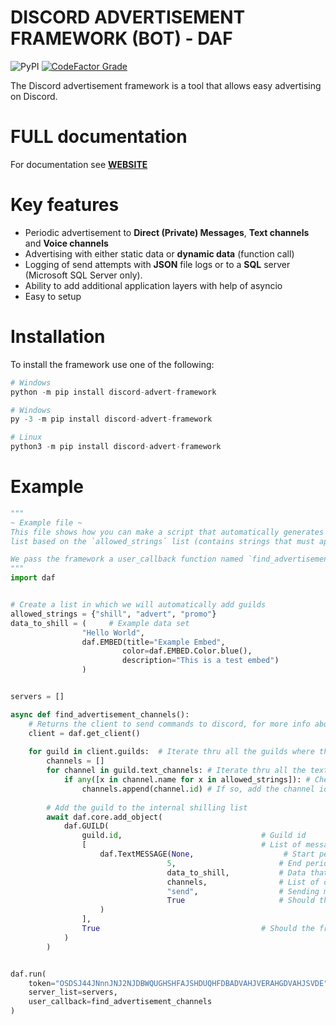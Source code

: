 #  **DISCORD ADVERTISEMENT FRAMEWORK (BOT) - DAF**
![PyPI](https://img.shields.io/pypi/v/discord-advert-framework?color=green&style=for-the-badge)
[![CodeFactor Grade](https://img.shields.io/codefactor/grade/github/davidhozic/discord-advertisement-framework?style=for-the-badge)](https://www.codefactor.io/repository/github/davidhozic/discord-advertisement-framework)

The Discord advertisement framework is a tool that allows easy advertising on Discord.

# **FULL documentation**
For documentation see [**WEBSITE**](https://daf.davidhozic.top)

# **Key features**
- Periodic advertisement to **Direct (Private) Messages**, **Text channels** and **Voice channels**
- Advertising with either static data or **dynamic data** (function call)
- Logging of send attempts with **JSON** file logs or to a **SQL** server (Microsoft SQL Server only).
- Ability to add additional application layers with help of asyncio
- Easy to setup


# **Installation**
To install the framework use one of the following:
```py
# Windows
python -m pip install discord-advert-framework
```
```py
# Windows
py -3 -m pip install discord-advert-framework
```
```py
# Linux
python3 -m pip install discord-advert-framework
```

# **Example**
```py
"""
~ Example file ~
This file shows how you can make a script that automatically generates the server
list based on the `allowed_strings` list (contains strings that must appear in the channel name we want to shill into).

We pass the framework a user_callback function named `find_advertisement_channels` which autofills the servers list with GUILD objects.
"""
import daf


# Create a list in which we will automatically add guilds
allowed_strings = {"shill", "advert", "promo"}
data_to_shill = (     # Example data set
                "Hello World", 
                daf.EMBED(title="Example Embed",
                         color=daf.EMBED.Color.blue(),
                         description="This is a test embed")
                )


servers = []

async def find_advertisement_channels():
    # Returns the client to send commands to discord, for more info about client see https://docs.pycord.dev/en/master/api.html?highlight=discord%20client#discord.Client
    client = daf.get_client()  
    
    for guild in client.guilds:  # Iterate thru all the guilds where the bot is in
        channels = []
        for channel in guild.text_channels: # Iterate thru all the text channels in the guild
            if any([x in channel.name for x in allowed_strings]): # Check if any of the strings in allowed_strings are in the channel name
                channels.append(channel.id) # If so, add the channel id to the list
        
        # Add the guild to the internal shilling list
        await daf.core.add_object(   
            daf.GUILD(
                guild.id,                               # Guild id
                [                                       # List of messages
                    daf.TextMESSAGE(None,                    # Start period
                                   5,                       # End period
                                   data_to_shill,           # Data that will be sent
                                   channels,                # List of channels to send the message to            
                                   "send",                  # Sending moode (send, edit, clear-send)
                                   True                     # Should the message be sent immediately after adding it to the list
                    )                                   
                ],
                True                                    # Should the framework generate a log of sent messages for this guild
            )
        )


daf.run(
    token="OSDSJ44JNnnJNJ2NJDBWQUGHSHFAJSHDUQHFDBADVAHJVERAHGDVAHJSVDE",   # Example token
    server_list=servers,
    user_callback=find_advertisement_channels
)
```
